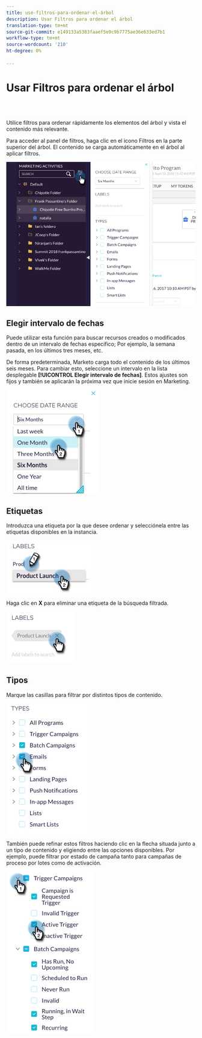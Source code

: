 ```yaml
---
title: use-filtros-para-ordenar-el-árbol
description: Usar Filtros para ordenar el árbol
translation-type: tm+mt
source-git-commit: e149133a5383faaef5e9c9b7775ae36e633ed7b1
workflow-type: tm+mt
source-wordcount: '210'
ht-degree: 0%

---
```



# Usar Filtros para ordenar el árbol

<br> 

Utilice filtros para ordenar rápidamente los elementos del árbol y vista el contenido más relevante.

Para acceder al panel de filtros, haga clic en el icono Filtros en la parte superior del árbol. El contenido se carga automáticamente en el árbol al aplicar filtros.

![Imagen uno](/help/sky/assets/tree/use-filters-to-sort-the-tree/use-filters-to-sort-the-tree-1.png)

## Elegir intervalo de fechas

Puede utilizar esta función para buscar recursos creados o modificados dentro de un intervalo de fechas específico; Por ejemplo, la semana pasada, en los últimos tres meses, etc.

De forma predeterminada, Marketo carga todo el contenido de los últimos seis meses. Para cambiar esto, seleccione un intervalo en la lista desplegable **[!UICONTROL Elegir intervalo de fechas]**. Estos ajustes son fijos y también se aplicarán la próxima vez que inicie sesión en Marketing.

![Imagen dos](/help/sky/assets/tree/use-filters-to-sort-the-tree/use-filters-to-sort-the-tree-2.png)

## Etiquetas

Introduzca una etiqueta por la que desee ordenar y selecciónela entre las etiquetas disponibles en la instancia.

![Imagen tres](/help/sky/assets/tree/use-filters-to-sort-the-tree/use-filters-to-sort-the-tree-3.png)

Haga clic en **X** para eliminar una etiqueta de la búsqueda filtrada.

![Imagen Cuatro](/help/sky/assets/tree/use-filters-to-sort-the-tree/use-filters-to-sort-the-tree-4.png)

## Tipos

Marque las casillas para filtrar por distintos tipos de contenido.

![Imagen cinco](/help/sky/assets/tree/use-filters-to-sort-the-tree/use-filters-to-sort-the-tree-5.png)

También puede refinar estos filtros haciendo clic en la flecha situada junto a un tipo de contenido y eligiendo entre las opciones disponibles. Por ejemplo, puede filtrar por estado de campaña tanto para campañas de proceso por lotes como de activación.

![Imagen seis](/help/sky/assets/tree/use-filters-to-sort-the-tree/use-filters-to-sort-the-tree-6.png)

